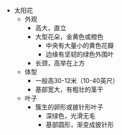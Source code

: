 - 太阳花
  - 外观
    - 高大，直立
    - 大型花朵，金黄色或橙色
      - 中央有大量小的黄色花瓣
      - 边缘有坚韧的绿色外围叶
    - 长颈，高举在上方
  - 体型
    - 一般高30-12米（10-40英尺）
    - 基部宽大，有粗壮的茎干
  - 叶子
    - 簇生的卵形或披针形叶子
      - 深绿色，光滑无毛
      - 基部圆形，渐变成披针形